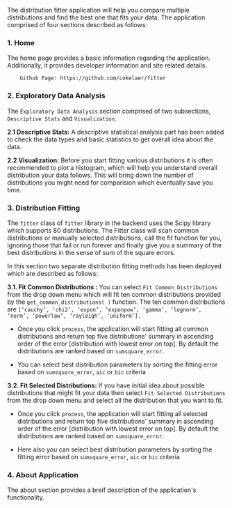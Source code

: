 The distribution fitter application will help you compare multiple distributions and find the best one that fits your data. The application comprised of four sections described as follows:


### 1. Home
The home page provides a basic information regarding the application. Additionally, it provides developer information and site related details.

		Github Page: https://github.com/cokelaer/fitter

### 2. Exploratory Data Analysis
The ```Exploratory Data Analysis``` section comprised of two subsections, ```Descriptive Stats``` and ```Visualization```.

**2.1 Descriptive Stats:**
A descriptive statistical analysis part has been added to check the data types and basic statistics to get overall idea about the data.


**2.2 Visualization:** 
Before you start fitting various distributions it is often recommended to plot a histogram, which will help you understand overall distribution your data follows. This will bring down the number of distributions you might need for comparision which eventually save you time.

### 3. Distribution Fitting
The ```fitter``` class of ```fitter``` library in the backend uses the Scipy library which supports 80 distributions. The Fitter class will scan common distributions or manually selected distributions, call the fit function for you, ignoring those that fail or run forever and finally give you a summary of the best distributions in the sense of sum of the square errors.  

In this section two separate distribution fitting methods has been deployed which are described as follows:  

**3.1. Fit Common Distributions :** You can select ```Fit Common Distributions``` from the drop down menu which will fit ten common distributions provided by the ```get_common_distributions( )``` function. The ten common distributions are ```[‘cauchy’, ‘chi2’, ‘expon’, ‘exponpow’, ‘gamma’, ‘lognorm’, ‘norm’, ‘powerlaw’, ‘rayleigh’, ‘uniform’].```

* Once you click ```process```, the application will start fitting all common distributions and return top five distributions' summary in ascending order of the error [distribution with lowest error on top]. By default the distributions are ranked based on ```sumsquare_error```. 

* You can select best distribution parameters by sorting the fitting error based on ```sumsquare_error```, ```aic``` or ```bic```
			criteria


**3.2. Fit Selected Distributions:** If you have initial idea about possible distributions that might fit your data then select ```Fit Selected Distributions``` from the drop down menu and select all the distribution that you want to fit.  

* Once you click ```process```, the application will start fitting all selected distributions and return top five distributions' summary in ascending order of the error [distribution with lowest error on top]. By default the distributions are ranked based on ```sumsquare_error```. 

* Here also you can select best distribution parameters by sorting the fitting error based on ```sumsquare_error```, ```aic``` or ```bic``` criteria

### 4. About Application
The about section provides a breif description of the application's functionality.  
